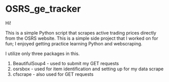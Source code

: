 # OSRS_ge_tracker
Hi!

This is a simple Python script that scrapes active trading prices directly from the OSRS website. This is a simple side project that I worked on for fun; I enjoyed getting practice learning Python and webscraping.

I utilize only three packages in this.

1. BeautifulSoup4 - used to submit my GET requests
2. osrsbox - used for item identification and setting up for my data scrape
3. cfscrape - also used for GET requests


